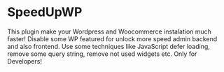 # SpeedUpWP
This plugin make your Wordpress and Woocommerce instalation much faster! Disable some WP featured for unlock more speed admin backend and also frontend. Use some techniques like JavaScript defer loading, remove some query string, remove not used widgets etc. Only for Developers! 
